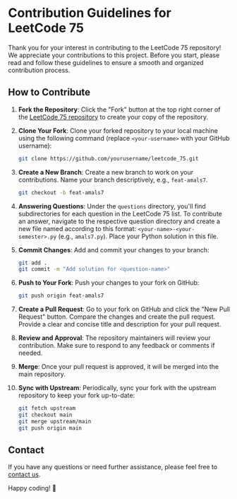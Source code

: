 # Contribution Guidelines for LeetCode 75

Thank you for your interest in contributing to the LeetCode 75 repository! We appreciate your contributions to this project. Before you start, please read and follow these guidelines to ensure a smooth and organized contribution process.

## How to Contribute

1. **Fork the Repository**: Click the "Fork" button at the top right corner of the [LeetCode 75 repository](https://github.com/CODING-CLUB-CUCEK/Leetcode_75) to create your copy of the repository.

2. **Clone Your Fork**: Clone your forked repository to your local machine using the following command (replace `<your-username>` with your GitHub username):

    ```bash
    git clone https://github.com/yourusername/leetcode_75.git
    ```

3. **Create a New Branch**: Create a new branch to work on your contributions. Name your branch descriptively, e.g., `feat-amals7`.

    ```bash
    git checkout -b feat-amals7
    ```

4. **Answering Questions**: Under the `questions` directory, you'll find subdirectories for each question in the LeetCode 75 list. To contribute an answer, navigate to the respective question directory and create a new file named according to this format: `<your-name>-<your-semester>.py` (e.g., `amals7.py`). Place your Python solution in this file.

5. **Commit Changes**: Add and commit your changes to your branch:

    ```bash
    git add .
    git commit -m "Add solution for <question-name>"
    ```

6. **Push to Your Fork**: Push your changes to your fork on GitHub:

    ```bash
    git push origin feat-amals7
    ```

7. **Create a Pull Request**: Go to your fork on GitHub and click the "New Pull Request" button. Compare the changes and create the pull request. Provide a clear and concise title and description for your pull request.

8. **Review and Approval**: The repository maintainers will review your contribution. Make sure to respond to any feedback or comments if needed.

9. **Merge**: Once your pull request is approved, it will be merged into the main repository.

10. **Sync with Upstream**: Periodically, sync your fork with the upstream repository to keep your fork up-to-date:

    ```bash
    git fetch upstream
    git checkout main
    git merge upstream/main
    git push origin main
    ```



## Contact

If you have any questions or need further assistance, please feel free to [contact us](mailto:codingclubcucek@gmail.com).

Happy coding! 🚀
